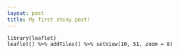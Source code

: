 ```yaml
---
layout: post
title: My first shiny post!
---
```



```{r}
library(leaflet)
leaflet() %>% addTiles() %>% setView(10, 51, zoom = 8)
```
